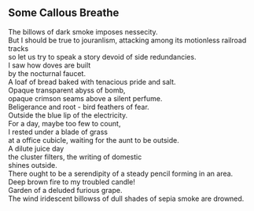 Some Callous Breathe
--------------------
The billows of dark smoke imposes nessecity.  
But I should be true to jouranlism, attacking among its motionless railroad tracks  
so let us try to speak a story devoid of side redundancies.  
I saw how doves are built  
by the nocturnal faucet.  
A loaf of bread baked with tenacious pride and salt.  
Opaque transparent abyss of bomb,  
opaque crimson seams above a silent perfume.  
Beligerance and root - bird feathers of fear.  
Outside the blue lip of the electricity.  
For a day, maybe too few to count,  
I rested under a blade of grass  
at a office cubicle, waiting for the aunt to be outside.  
A dilute juice day  
the cluster filters, the writing of domestic  
shines outside.  
There ought to be a serendipity of a steady pencil forming in an area.  
Deep brown fire to my troubled candle!  
Garden of a deluded furious grape.  
The wind iridescent billowss of dull shades of sepia smoke are drowned.  
